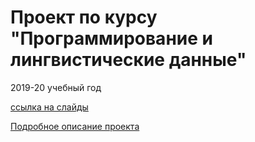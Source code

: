 # Проект по курсу "Программирование и лингвистические данные"

2019-20 учебный год

[ссылка на слайды](parallel_corpus.pdf)

[Подробное описание проекта](description.md)
